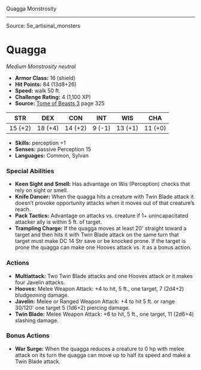 <MonsterName/>Quagga</MonsterName>
<CreatureType/>Monstrosity</CreatureType>



---

Source: 5e_artisinal_monsters

# Quagga

*Medium* *Monstrosity* *neutral*

- **Armor Class:** 16 (shield)
- **Hit Points:** 84 (13d8+26)
- **Speed:** walk 50 ft.
- **Challenge Rating:** 4 (1,100 XP)
- **Source:** [Tome of Beasts 3](https://koboldpress.com/kpstore/product/tome-of-beasts-3-for-5th-edition/) page 325

| STR | DEX | CON | INT | WIS | CHA |
| --- | --- | --- | --- | --- | --- |
| 15 (+2) | 18 (+4) | 14 (+2) | 9 (-1) | 13 (+1) | 11 (+0) |

- **Skills:** perception +1
- **Senses:** passive Perception 15
- **Languages:** Common, Sylvan

### Special Abilities

- **Keen Sight and Smell:** Has advantage on Wis (Perception) checks that rely on sight or smell.
- **Knife Dancer:** When the quagga hits a creature with Twin Blade attack it doesn’t provoke opportunity attacks when it moves out of that creature’s reach.
- **Pack Tactics:** Advantage on attacks vs. creature if 1+ unincapacitated attacker ally is within 5 ft. of target.
- **Trampling Charge:** If the quagga moves at least 20' straight toward a target and then hits it with Twin Blade attack on the same turn that target must make DC 14 Str save or be knocked prone. If the target is prone the quagga can make one Hooves attack vs. it as a bonus action.

### Actions

- **Multiattack:** Two Twin Blade attacks and one Hooves attack or it makes four Javelin attacks.
- **Hooves:** Melee Weapon Attack: +4 to hit, 5 ft., one target, 7 (2d4+2) bludgeoning damage.
- **Javelin:** Melee or Ranged Weapon Attack: +4 to hit 5 ft. or range 30/120' one target 5 (1d6+2) piercing damage.
- **Twin Blade:** Melee Weapon Attack: +6 to hit, 5 ft., one target, 11 (2d6+4) slashing damage.

### Bonus Actions

- **War Surge:** When the quagga reduces a creature to 0 hp with melee attack on its turn the quagga can move up to half its speed and make a Twin Blade attack.




